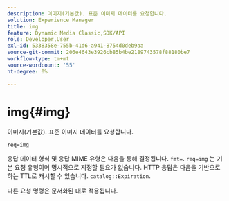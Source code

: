 ```yaml
---
description: 이미지(기본값). 표준 이미지 데이터를 요청합니다.
solution: Experience Manager
title: img
feature: Dynamic Media Classic,SDK/API
role: Developer,User
exl-id: 5338358e-755b-41d6-a941-8754d0deb9aa
source-git-commit: 206e4643e3926cb85b4be2189743578f88180be7
workflow-type: tm+mt
source-wordcount: '55'
ht-degree: 0%

---
```


# img{#img}

이미지(기본값). 표준 이미지 데이터를 요청합니다.

`req=img`

응답 데이터 형식 및 응답 MIME 유형은 다음을 통해 결정됩니다. `fmt=`. `req=img` 는 기본 요청 유형이며 명시적으로 지정할 필요가 없습니다. HTTP 응답은 다음을 기반으로 하는 TTL로 캐시할 수 있습니다. `catalog::Expiration`.

다른 요청 명령은 문서화된 대로 적용됩니다.
